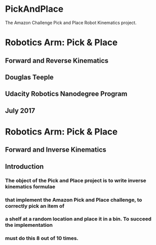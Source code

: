 # PickAndPlace
The Amazon Challenge Pick and Place Robot Kinematics project.
# Robotics Arm: Pick & Place

## Forward and Reverse Kinematics

## Douglas Teeple

## Udacity Robotics Nanodegree Program

## July 2017


# Robotics Arm: Pick & Place

## Forward and Inverse Kinematics

## Introduction

### The object of the Pick and Place project is to write inverse kinematics formulae

### that implement the Amazon Pick and Place challenge, to correctly pick an item of

### a shelf at a random location and place it in a bin. To succeed the implementation

### must do this 8 out of 10 times.

